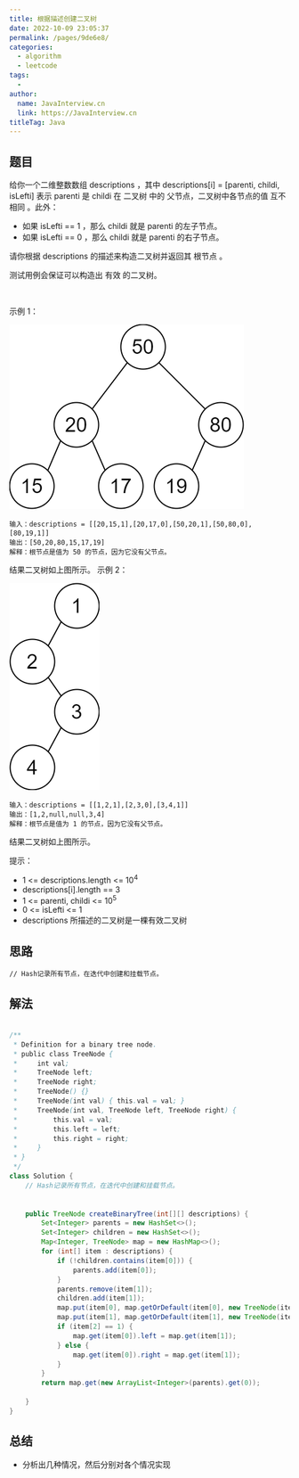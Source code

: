 ```yaml
---
title: 根据描述创建二叉树
date: 2022-10-09 23:05:37
permalink: /pages/9de6e8/
categories:
  - algorithm
  - leetcode
tags:
  - 
author: 
  name: JavaInterview.cn
  link: https://JavaInterview.cn
titleTag: Java
---
```



## 题目

给你一个二维整数数组 descriptions ，其中 descriptions[i] = [parenti, childi, isLefti] 表示 parenti 是 childi 在 二叉树 中的 父节点，二叉树中各节点的值 互不相同 。此外：

- 如果 isLefti == 1 ，那么 childi 就是 parenti 的左子节点。
- 如果 isLefti == 0 ，那么 childi 就是 parenti 的右子节点。

请你根据 descriptions 的描述来构造二叉树并返回其 根节点 。

测试用例会保证可以构造出 有效 的二叉树。

 

示例 1：

![](../../../media/pictures/leetcode/example1drawio.png)


    输入：descriptions = [[20,15,1],[20,17,0],[50,20,1],[50,80,0],[80,19,1]]
    输出：[50,20,80,15,17,19]
    解释：根节点是值为 50 的节点，因为它没有父节点。
结果二叉树如上图所示。
示例 2：

![](../../../media/pictures/leetcode/example2drawio.png)


    输入：descriptions = [[1,2,1],[2,3,0],[3,4,1]]
    输出：[1,2,null,null,3,4]
    解释：根节点是值为 1 的节点，因为它没有父节点。 
结果二叉树如上图所示。 
 

提示：

- 1 <= descriptions.length <= 10<sup>4</sup>
- descriptions[i].length == 3
- 1 <= parenti, childi <= 10<sup>5</sup>
- 0 <= isLefti <= 1
- descriptions 所描述的二叉树是一棵有效二叉树

## 思路

    // Hash记录所有节点，在迭代中创建和挂载节点。

## 解法
```java

/**
 * Definition for a binary tree node.
 * public class TreeNode {
 *     int val;
 *     TreeNode left;
 *     TreeNode right;
 *     TreeNode() {}
 *     TreeNode(int val) { this.val = val; }
 *     TreeNode(int val, TreeNode left, TreeNode right) {
 *         this.val = val;
 *         this.left = left;
 *         this.right = right;
 *     }
 * }
 */
class Solution {
    // Hash记录所有节点，在迭代中创建和挂载节点。


    public TreeNode createBinaryTree(int[][] descriptions) {
        Set<Integer> parents = new HashSet<>();
        Set<Integer> children = new HashSet<>();
        Map<Integer, TreeNode> map = new HashMap<>();
        for (int[] item : descriptions) {
            if (!children.contains(item[0])) {
                parents.add(item[0]);
            }
            parents.remove(item[1]);
            children.add(item[1]);
            map.put(item[0], map.getOrDefault(item[0], new TreeNode(item[0])));
            map.put(item[1], map.getOrDefault(item[1], new TreeNode(item[1])));
            if (item[2] == 1) {
                map.get(item[0]).left = map.get(item[1]);
            } else {
                map.get(item[0]).right = map.get(item[1]);
            }
        }
        return map.get(new ArrayList<Integer>(parents).get(0));

    }
}
```

## 总结

- 分析出几种情况，然后分别对各个情况实现 
